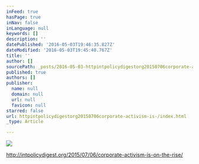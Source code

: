 ```yaml
---
inFeed: true
hasPage: true
inNav: false
inLanguage: null
keywords: []
description: ''
datePublished: '2016-05-03T19:46:35.827Z'
dateModified: '2016-05-03T19:45:40.767Z'
title: ''
author: []
sourcePath: _posts/2016-05-03-httpintpolicydigestorg20150706corporate-activism-is-.md
published: true
authors: []
publisher:
  name: null
  domain: null
  url: null
  favicon: null
starred: false
url: httpintpolicydigestorg20150706corporate-activism-is-/index.html
_type: Article

---
```

![](https://the-grid-user-content.s3-us-west-2.amazonaws.com/480a89c0-bdd5-4e00-84ce-2830a4bfdf8c.jpg)

http://intpolicydigest.org/2015/07/06/corporate-activism-is-on-the-rise/
